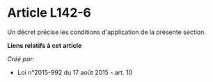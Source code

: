 # Article L142-6

Un décret précise les conditions d'application de la présente section.

**Liens relatifs à cet article**

_Créé par_:

  - Loi n°2015-992 du 17 août 2015 - art. 10

